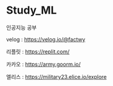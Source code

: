# Study_ML
인공지능 공부

velog : https://velog.io/@factwy

리플릿 : https://replit.com/

카카오 : https://army.goorm.io/

엘리스 : https://military23.elice.io/explore
